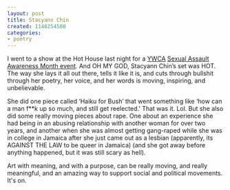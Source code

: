 ```yaml
---
layout: post
title: Stacyann Chin
created: 1146254580
categories:
- poetry
---
```

I went to a show at the Hot House last night for a [YWCA](http://www.ywca.org/) [Sexual Assault Awareness Month event](http://www.ywca.org/site/pp.asp?c=euLRI7OZH&b=1451967). And OH MY GOD, Stacyann Chin’s set was HOT. The way she lays it all out there, tells it like it is, and cuts through bullshit through her poetry, her voice, and her words is moving, inspiring, and unbelievable.

She did one piece called ‘Haiku for Bush’ that went something like ‘how can a man f**k up so much, and still get reelected.’ That was it. Lol. But she also did some really moving pieces about rape. One about an experience she had being in an abusing relationship with another woman for over two years, and another when she was almost getting gang-raped while she was in college in Jamaica after she just came out as a lesbian (apparently, its AGAINST THE LAW to be queer in Jamaica) (and she got away before anything happened, but it was still scary as hell).

Art with meaning, and with a purpose, can be really moving, and really meaningful, and an amazing way to support social and political movements. It's on. 
